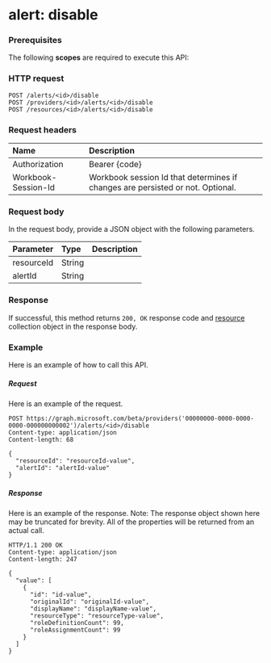 # alert: disable


### Prerequisites
The following **scopes** are required to execute this API: 
### HTTP request
<!-- { "blockType": "ignored" } -->
```http
POST /alerts/<id>/disable
POST /providers/<id>/alerts/<id>/disable
POST /resources/<id>/alerts/<id>/disable

```
### Request headers
| Name       | Description|
|:---------------|:----------|
| Authorization  | Bearer {code}|
| Workbook-Session-Id  | Workbook session Id that determines if changes are persisted or not. Optional.|

### Request body
In the request body, provide a JSON object with the following parameters.

| Parameter	   | Type	|Description|
|:---------------|:--------|:----------|
|resourceId|String||
|alertId|String||

### Response
If successful, this method returns `200, OK` response code and [resource](../resources/resource.md) collection object in the response body.

### Example
Here is an example of how to call this API.
##### Request
Here is an example of the request.
<!-- {
  "blockType": "request",
  "name": "alert_disable"
}-->
```http
POST https://graph.microsoft.com/beta/providers('00000000-0000-0000-0000-000000000002')/alerts/<id>/disable
Content-type: application/json
Content-length: 68

{
  "resourceId": "resourceId-value",
  "alertId": "alertId-value"
}
```

##### Response
Here is an example of the response. Note: The response object shown here may be truncated for brevity. All of the properties will be returned from an actual call.
<!-- {
  "blockType": "response",
  "truncated": true,
  "@odata.type": "microsoft.graph.resource",
  "isCollection": true
} -->
```http
HTTP/1.1 200 OK
Content-type: application/json
Content-length: 247

{
  "value": [
    {
      "id": "id-value",
      "originalId": "originalId-value",
      "displayName": "displayName-value",
      "resourceType": "resourceType-value",
      "roleDefinitionCount": 99,
      "roleAssignmentCount": 99
    }
  ]
}
```

<!-- uuid: 8fcb5dbc-d5aa-4681-8e31-b001d5168d79
2015-10-25 14:57:30 UTC -->
<!-- {
  "type": "#page.annotation",
  "description": "alert: disable",
  "keywords": "",
  "section": "documentation",
  "tocPath": ""
}-->
